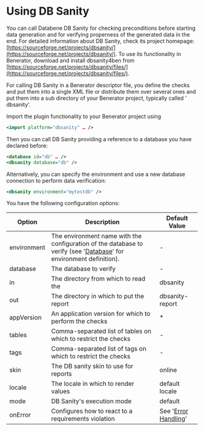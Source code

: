 # Using DB Sanity

You can call Databene DB Sanity for checking preconditions before starting data generation and for verifying properness of the generated data in the
end. For detailed information about DB Sanity, check its project homepage: [https://sourceforge.net/projects/dbsanity/](https://sourceforge.net/projects/dbsanity/). To use its
functionality in Benerator, download and install dbsanity4ben from [https://sourceforge.net/projects/dbsanity/files/](https://sourceforge.net/projects/dbsanity/files/).

For calling DB Sanity in a Benerator descriptor file, you define the checks and put them into a single XML file or distribute them over several ones
and put them into a sub directory of your Benerator project, typically called '
dbsanity'.

Import the plugin functionality to your Benerator project using

```xml
<import platform="dbsanity" … />
```

Then you can call DB Sanity providing a reference to a database you have declared before:

``` xml
<database id="db" … />
<dbsanity database="db" />
```

Alternatively, you can specify the environment and use a new database connection to perform data verification:

```xml
<dbsanity environment="mytestdb" />
```

You have the following configuration options:

| Option | Description | Default Value |
| --- | --- | --- |
| environment | The environment name with the configuration of the database to verify (see '[Database](using_relational_databases.md#using-database-repositories)' for environment definition). | - |
| database | The database to verify | - |
| in | The directory from which to read the | dbsanity |
| out | The directory in which to put the report | dbsanity-report |
| appVersion | An application version for which to perform the checks | * |
| tables | Comma-separated list of tables on which to restrict the checks | - |
| tags | Comma-separated list of tags on which to restrict the checks | - |
| skin | The DB sanity skin to use for reports | online |
| locale | The locale in which to render values | default locale |
| mode | DB Sanity's execution mode | default |
| onError | Configures how to react to a requirements violation | See '[Error Handling](data_generation_concepts.md#handling-errors)' |